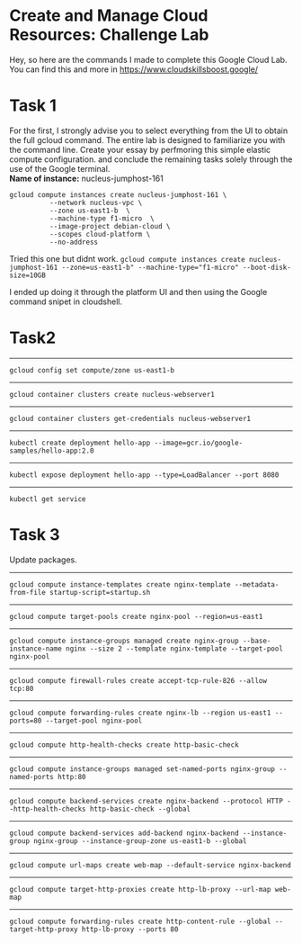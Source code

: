 # Create and Manage Cloud Resources: Challenge Lab
Hey, so here are the commands I made to complete this Google Cloud Lab.
<br>
You can find this and more in https://www.cloudskillsboost.google/

# Task 1
For the first, I strongly advise you to select everything from the UI to obtain the full gcloud command. The entire lab is designed to familiarize you with the command line. Create your essay by perfmoring this simple elastic compute configuration. and conclude the remaining tasks solely through the use of the Google terminal. <br>
**Name of instance:** nucleus-jumphost-161

```
gcloud compute instances create nucleus-jumphost-161 \
          --network nucleus-vpc \
          --zone us-east1-b  \
          --machine-type f1-micro  \
          --image-project debian-cloud \
          --scopes cloud-platform \
          --no-address
```
Tried this one but didnt work.
`gcloud compute instances create nucleus-jumphost-161 --zone=us-east1-b" --machine-type="f1-micro" --boot-disk-size=10GB `

I ended up doing it through the platform UI and then using the Google command snipet in cloudshell.

# Task2
----
`gcloud config set compute/zone us-east1-b`

----

`gcloud container clusters create nucleus-webserver1`

----

`gcloud container clusters get-credentials nucleus-webserver1`


---

`kubectl create deployment hello-app --image=gcr.io/google-samples/hello-app:2.0`

---

`kubectl expose deployment hello-app --type=LoadBalancer --port 8080`


---

`kubectl get service `





# Task 3

Update packages.

-----

`gcloud compute instance-templates create nginx-template --metadata-from-file startup-script=startup.sh`

---

`gcloud compute target-pools create nginx-pool --region=us-east1`

----

`gcloud compute instance-groups managed create nginx-group --base-instance-name nginx --size 2 --template nginx-template --target-pool nginx-pool`

----
`gcloud compute firewall-rules create accept-tcp-rule-826 --allow tcp:80`

----

`gcloud compute forwarding-rules create nginx-lb --region us-east1 --ports=80 --target-pool nginx-pool `


---


`gcloud compute http-health-checks create http-basic-check`

---


`gcloud compute instance-groups managed set-named-ports nginx-group --named-ports http:80`

---


`gcloud compute backend-services create nginx-backend --protocol HTTP --http-health-checks http-basic-check --global`

---

`gcloud compute backend-services add-backend nginx-backend --instance-group nginx-group --instance-group-zone us-east1-b --global `

---


`gcloud compute url-maps create web-map --default-service nginx-backend`


----

`gcloud compute target-http-proxies create http-lb-proxy --url-map web-map`


---

`gcloud compute forwarding-rules create http-content-rule --global --target-http-proxy http-lb-proxy --ports 80`









